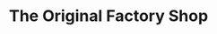 ---
title: "The Original Factory Shop"
url: /alnwick/the-original-factory-shop/
shop: variety store
---